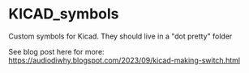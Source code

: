 # KICAD_symbols
Custom symbols for Kicad.  They should live in a "dot pretty" folder

See blog post here for more: https://audiodiwhy.blogspot.com/2023/09/kicad-making-switch.html

